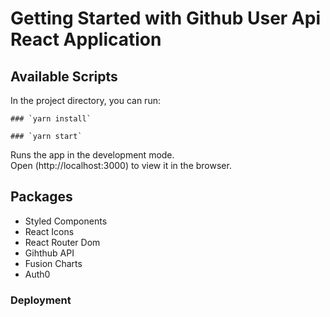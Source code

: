 # Getting Started with Github User Api React Application

## Available Scripts

In the project directory, you can run:

```
### `yarn install`

### `yarn start`

```

Runs the app in the development mode.\
Open (http://localhost:3000) to view it in the browser.

## Packages

- Styled Components
- React Icons
- React Router Dom
- Gihthub API
- Fusion Charts
- Auth0

### Deployment

